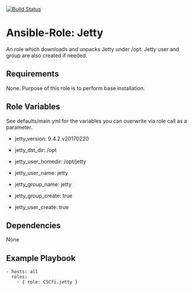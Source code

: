 [![Build Status](https://travis-ci.org/CSCfi/ansible-role-jetty.svg?branch=master)](https://travis-ci.org/CSCfi/ansible-role-jetty)

Ansible-Role: Jetty
=========

An role which downloads and unpacks Jetty under /opt. Jetty user and group are also created if needed.

Requirements
------------

None. Purpose of this role is to perform base installation.

Role Variables
--------------

See defaults/main.yml for the variables you can overwrite via role call as a parameter.

* jetty_version: 9.4.2.v20170220
* jetty_dst_dir: /opt
* jetty_user_homedir: /opt/jetty

* jetty_user_name: jetty
* jetty_group_name: jetty

* jetty_group_create: true
* jetty_user_create: true

Dependencies
------------

None

Example Playbook
----------------

    - hosts: all
      roles:
        - { role: CSCfi.jetty }



